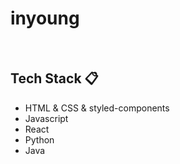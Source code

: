# inyoung

<!--
<a href="https://solved.ac/profile/dlsud"/>
<a href="https://img.shields.io/badge/Tistory%20%7C%20algorithm-E5511E?style=flat-square&logo=Blogger&logoColor=white"/>
<a href="https://img.shields.io/badge/Velog%20%7C%20dlsdud.log-3DDC84?style=flat-square&logo=Blogger&logoColor=white"/>
<a href="https://github-readme-stats.vercel.app/api/top-langs/?username=Dlsdud&layout=compact"/>
-->
</br>

## Tech Stack 📋
- HTML & CSS & styled-components
- Javascript
- React
- Python
- Java
